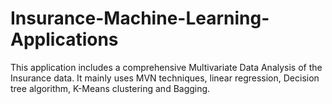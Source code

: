 # Insurance-Machine-Learning-Applications

This application includes a comprehensive Multivariate Data Analysis of the Insurance data. It mainly uses MVN techniques, linear regression, Decision tree algorithm, K-Means clustering and Bagging.
